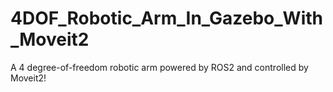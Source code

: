 # 4DOF_Robotic_Arm_In_Gazebo_With_Moveit2
A 4 degree-of-freedom robotic arm powered by ROS2 and controlled by Moveit2!
